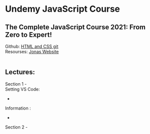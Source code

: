 <h1> Undemy JavaScript Course </h1>
<h2> The Complete JavaScript Course 2021: From Zero to Expert! </h2>

<span>
Github:
<a href="https://github.com/jonasschmedtmann/html-css-course"> HTML and CSS git </a>
</span>
<span>
<br>
Resourses:
<a href="https://codingheroes.io/resources/">Jonas Website </a>  
</span>

<br>
<br>

<h2>Lectures: </h2>
Section 1 - 
<br>
<span>
Setting VS Code:
<ul>
  <li></li> 
</ul>
</span>
Information :
<ul>
  <li></li> 
</ul>

Section 2 -
